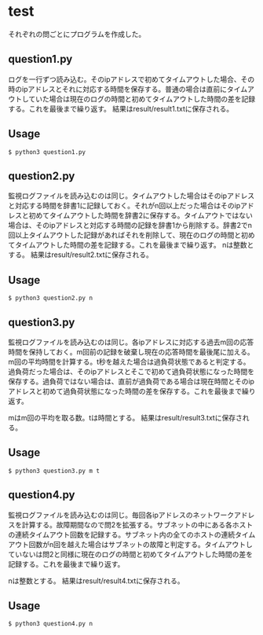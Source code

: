 # test

それぞれの問ごとにプログラムを作成した。

<h2>question1.py</h2>
ログを一行ずつ読み込む。そのipアドレスで初めてタイムアウトした場合、その時のipアドレスとそれに対応する時間を保存する。普通の場合は直前にタイムアウトしていた場合は現在のログの時間と初めてタイムアウトした時間の差を記録する。これを最後まで繰り返す。<bd>
結果はresult/result1.txtに保存される。<bd>
  
## Usage
```
$ python3 question1.py
```
<h2>question2.py</h2>
監視ログファイルを読み込むのは同じ。タイムアウトした場合はそのipアドレスと対応する時間を辞書1に記録しておく。それがn回以上だった場合はそのipアドレスと初めてタイムアウトした時間を辞書2に保存する。<bd>タイムアウトではない場合は、そのipアドレスと対応する時間の記録を辞書1から削除する。辞書2でn回以上タイムアウトした記録があればそれを削除して、現在のログの時間と初めてタイムアウトした時間の差を記録する。これを最後まで繰り返す。<bd>
nは整数とする。
結果はresult/result2.txtに保存される。<bd>

## Usage
```
$ python3 question2.py n
```
  
<h2>question3.py</h2>
監視ログファイルを読み込むのは同じ。各ipアドレスに対応する過去m回の応答時間を保持しておく。m回前の記録を破棄し現在の応答時間を最後尾に加える。m回の平均時間を計算する。t秒を越えた場合は過負荷状態であると判定する。過負荷だった場合は、そのipアドレスとそこで初めて過負荷状態になった時間を保存する。過負荷ではない場合は、直前が過負荷である場合は現在時間とそのipアドレスと初めて過負荷状態になった時間の差を保存する。これを最後まで繰り返す。<bd>

mはm回の平均を取る数。tは時間とする。
結果はresult/result3.txtに保存される。<bd>
## Usage
```
$ python3 question3.py m t
```
  
<h2>question4.py</h2>
監視ログファイルを読み込むのは同じ。毎回各ipアドレスのネットワークアドレスを計算する。故障期間なので問2を拡張する。サブネットの中にある各ホストの連続タイムアウト回数を記録する。サブネット内の全てのホストの連続タイムアウト回数がn回を越えた場合はサブネットの故障と判定する。タイムアウトしていないは問2と同様に現在のログの時間と初めてタイムアウトした時間の差を記録する。これを最後まで繰り返す。<bd>

nは整数とする。
結果はresult/result4.txtに保存される。<bd>
  
## Usage
```
$ python3 question4.py n
```
  
